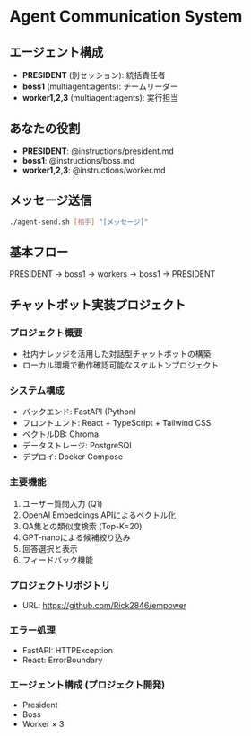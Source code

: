 # Agent Communication System

## エージェント構成
- **PRESIDENT** (別セッション): 統括責任者
- **boss1** (multiagent:agents): チームリーダー
- **worker1,2,3** (multiagent:agents): 実行担当

## あなたの役割
- **PRESIDENT**: @instructions/president.md
- **boss1**: @instructions/boss.md
- **worker1,2,3**: @instructions/worker.md

## メッセージ送信
```bash
./agent-send.sh [相手] "[メッセージ]"
```

## 基本フロー
PRESIDENT → boss1 → workers → boss1 → PRESIDENT 

## チャットボット実装プロジェクト

### プロジェクト概要
- 社内ナレッジを活用した対話型チャットボットの構築
- ローカル環境で動作確認可能なスケルトンプロジェクト

### システム構成
- バックエンド: FastAPI (Python)
- フロントエンド: React + TypeScript + Tailwind CSS
- ベクトルDB: Chroma
- データストレージ: PostgreSQL
- デプロイ: Docker Compose

### 主要機能
1. ユーザー質問入力 (Q1)
2. OpenAI Embeddings APIによるベクトル化
3. QA集との類似度検索 (Top-K=20)
4. GPT-nanoによる候補絞り込み
5. 回答選択と表示
6. フィードバック機能

### プロジェクトリポジトリ
- URL: https://github.com/Rick2846/empower

### エラー処理
- FastAPI: HTTPException
- React: ErrorBoundary

### エージェント構成 (プロジェクト開発)
- President
- Boss
- Worker × 3